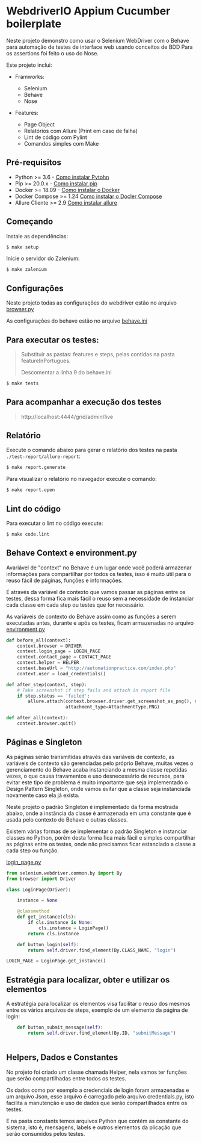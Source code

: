 # WebdriverIO Appium Cucumber boilerplate 

Neste projeto demonstro como usar o Selenium WebDriver com o Behave para automação de testes de interface web usando conceitos de BDD
Para os assertions foi feito o uso do Nose.

Este projeto inclui:

- Framworks:
    - Selenium
    - Behave
    - Nose

- Features:
    - Page Object
    - Relatórios com Allure (Print em caso de falha)
    - Lint de código com Pylint
    - Comandos simples com Make
   
## Pré-requisitos
- Python >= 3.6 - [Como instalar Pytohn](https://www.python.org/downloads/)
- Pip >= 20.0.x - [Como instalar pip](https://pip.pypa.io/en/stable/installing/)
- Docker >= 18.09 - [Como instalar o Docker](https://docs.docker.com/get-docker/)
- Docker Compose >= 1.24 [Como instalar o Docler Compose](https://docs.docker.com/compose/install/)
- Allure Cliente >= 2.9 [Como instalar allure](https://docs.qameta.io/allure/#_commandline)

## Começando
Instale as dependências:

```bash
$ make setup
```
Inicie o servidor do Zalenium:
```bash
$ make zalenium
```

## Configurações
Neste projeto todas as configurações do webdriver estão no arquivo [browser.py](./tests/browser.py)

As configurações do behave estão no arquivo [behave.ini](./behave.ini)

## Para executar os testes:
>Substituir as pastas: features e steps, pelas contidas na pasta featureInPortugues.
>
>Descomentar a linha 9 do behave.ini

```bash
$ make tests
```

## Para acompanhar a execução dos testes

> http://localhost:4444/grid/admin/live

## Relatório
Execute o comando abaixo para gerar o relatório dos testes na pasta `./test-report/allure-report`:

```bash
$ make report.generate
```

Para visualizar o relatório no navegador execute o comando:

```bash
$ make report.open
```
## Lint do código
Para executar o lint no código execute:

```bash
$ make code.lint
```
## Behave Context e environment.py
 Avariável de "context" no Behave é um lugar onde você poderá armazenar informações para compartilhar por todos os testes, isso é muito útil para o reuso fácil de páginas, funções e informações.
 
 É através da variável de contexto que vamos passar as páginas entre os testes, dessa forma fica mais fácil o reuso sem a necessidade de instanciar cada classe em  cada step ou testes que for necessário.

As variáveis de contexto do Behave assim como as funções a serem executadas antes, durante e após os testes, ficam armazenadas no arquivo  [environment.py](./tests/environment.py)

```Python
def before_all(context):
    context.browser = DRIVER
    context.login_page = LOGIN_PAGE
    context.contact_page = CONTACT_PAGE
    context.helper = HELPER
    context.baseUrl = "http://automationpractice.com/index.php"
    context.user = load_credentials()

def after_step(context, step):
    # Take screenshot if step fails and attach in report file
    if step.status == 'failed':
        allure.attach(context.browser.driver.get_screenshot_as_png(), name="Screenshot",
                      attachment_type=AttachmentType.PNG)

def after_all(context):
    context.browser.quit()
```
## Páginas e Singleton
As páginas serão transmitidas através das variáveis de contexto, as variáveis de contexto são gerenciadas pelo próprio Behave, muitas vezes o gerenciamento do Behave  acaba instanciando a mesma classe repetidas vezes, o que causa travamentos e uso desnecessário de recursos, para evitar este tipo de problema é muito importante que seja implementado o Design Pattern Singleton, onde vamos evitar que a classe seja instanciada novamente caso ela já exista.

Neste projeto o padrão Singleton é implementado da forma mostrada abaixo, onde a instância da classe é armazenada em uma constante que é usada pelo contexto do Behave e outras classes.

Existem várias formas de se implementar o padrão Singleton  e instanciar classes no Python, porém desta forma fica mais fácil e simples compartilhar as páginas entre os testes, onde não precisamos ficar estanciado a classe a cada step ou função.

[login_page.py](./tests/pages/login_page.py)
```python
from selenium.webdriver.common.by import By
from browser import Driver

class LoginPage(Driver):

    instance = None

    @classmethod
    def get_instance(cls):
        if cls.instance is None:
            cls.instance = LoginPage()
        return cls.instance

    def button_login(self):
        return self.driver.find_element(By.CLASS_NAME, "login")

LOGIN_PAGE = LoginPage.get_instance()

```
## Estratégia para localizar, obter e utilizar os elementos
A estratégia para localizar os elementos visa facilitar o reuso dos mesmos entre os vários arquivos de steps, exemplo de um elemento da página de login:

```python
    def button_submit_message(self):
        return self.driver.find_element(By.ID, "submitMessage")
		
```

## Helpers, Dados e Constantes
No projeto foi criado um classe chamada Helper, nela vamos ter funções que serão compartilhadas entre todos os testes.

Os dados como por exemplo a credenciais de login foram armazenadas e um arquivo Json, esse arquivo é carregado pelo arquivo credentials.py, isto facilita a manutenção e uso de dados que serão compartilhados entre os testes.

E na pasta constants temos arquivos Python que contém as constante do sistema, isto é, mensagens, labels e outros elementos da plicação que serão consumidos pelos testes.

